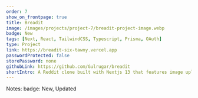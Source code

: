 ```yaml
---
order: 7
show_on_frontpage: true
title: Breadit
image: /images/projects/project-7/breadit-project-image.webp
badge: New
tags: [Next, React, TailwindCSS, Typescript, Prisma, OAuth]
type: Project
link: https://breadit-six-tawny.vercel.app
passwordProtected: false
storePassword: none
githubLink: https://github.com/Gulrugar/breadit
shortIntro: A Reddit clone built with Nextjs 13 that features image uploads, a rich text editor, infinite scrolling and a comment section.
---
```


Notes:
badge: New, Updated
